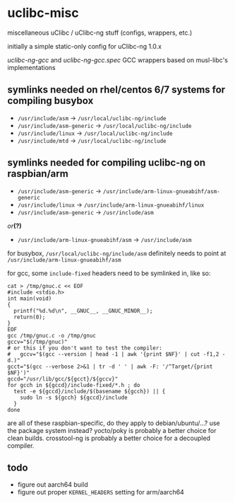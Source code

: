 # uclibc-misc
miscellaneous uClibc / uClibc-ng stuff (configs, wrappers, etc.)

initially a simple static-only config for uClibc-ng 1.0.x

_uclibc-ng-gcc_ and _uclibc-ng-gcc.spec_ GCC wrappers based on musl-libc's implementations

## symlinks needed on rhel/centos 6/7 systems for compiling busybox

- ```/usr/include/asm``` -> ```/usr/local/uclibc-ng/include```
- ```/usr/include/asm-generic``` -> ```/usr/local/uclibc-ng/include```
- ```/usr/include/linux``` -> ```/usr/local/uclibc-ng/include```
- ```/usr/include/mtd``` -> ```/usr/local/uclibc-ng/include```

## symlinks needed for compiling uclibc-ng on raspbian/arm

- ```/usr/include/asm-generic``` -> ```/usr/include/arm-linux-gnueabihf/asm-generic```
- ```/usr/include/linux``` -> ```/usr/include/arm-linux-gnueabihf/linux```
- ```/usr/include/asm-generic``` -> ```/usr/include/asm```

_or_**(?)**

- ```/usr/include/arm-linux-gnueabihf/asm``` -> ```/usr/include/asm```

for busybox, ```/usr/local/uclibc-ng/include/asm``` definitely needs to point at ```/usr/include/arm-linux-gnueabihf/asm```

for gcc, some ```include-fixed``` headers need to be symlinked in, like so:

```
cat > /tmp/gnuc.c << EOF
#include <stdio.h>
int main(void)
{
  printf("%d.%d\n", __GNUC__, __GNUC_MINOR__);
  return(0);
}
EOF
gcc /tmp/gnuc.c -o /tmp/gnuc
gccv="$(/tmp/gnuc)"
# or this if you don't want to test the compiler:
#   gccv="$(gcc --version | head -1 | awk '{print $NF}' | cut -f1,2 -d.)" 
gcct="$(gcc --verbose 2>&1 | tr -d ' ' | awk -F: '/^Target/{print $NF}')"
gccd="/usr/lib/gcc/${gcct}/${gccv}"
for gcch in ${gccd}/include-fixed/*.h ; do
  test -e ${gccd}/include/$(basename ${gcch}) || {
    sudo ln -s ${gcch} ${gccd}/include
  }
done
```

are all of these raspbian-specific, do they apply to debian/ubuntu/...?
use the package system instead?
yocto/poky is probably a better choice for clean builds.
crosstool-ng is probably a better choice for a decoupled compiler.

## todo

- figure out aarch64 build
- figure out proper ```KERNEL_HEADERS``` setting for arm/aarch64
